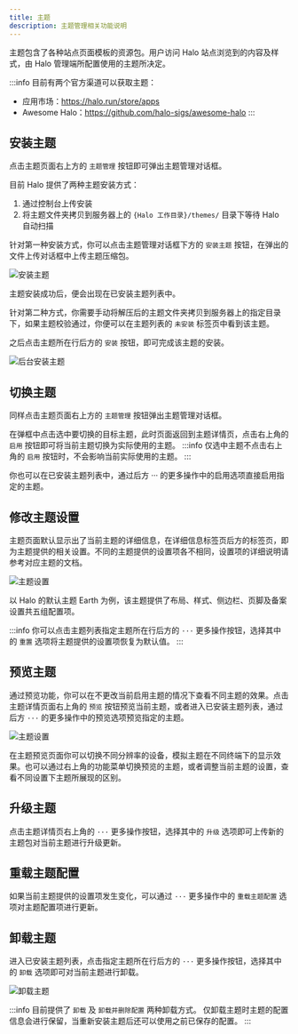 ```yaml
---
title: 主题
description: 主题管理相关功能说明
---
```


主题包含了各种站点页面模板的资源包。用户访问 Halo 站点浏览到的内容及样式，由 Halo 管理端所配置使用的主题所决定。

:::info
目前有两个官方渠道可以获取主题：

- 应用市场：<https://halo.run/store/apps>
- Awesome Halo：<https://github.com/halo-sigs/awesome-halo>
:::

## 安装主题

点击主题页面右上方的 `主题管理` 按钮即可弹出主题管理对话框。

目前 Halo 提供了两种主题安装方式：

1. 通过控制台上传安装
2. 将主题文件夹拷贝到服务器上的 `{Halo 工作目录}/themes/` 目录下等待 Halo 自动扫描

针对第一种安装方式，你可以点击主题管理对话框下方的 `安装主题` 按钮，在弹出的文件上传对话框中上传主题压缩包。

![安装主题](/img/user-guide/themes/theme-install.png)

主题安装成功后，便会出现在已安装主题列表中。

针对第二种方式，你需要手动将解压后的主题文件夹拷贝到服务器上的指定目录下，如果主题校验通过，你便可以在主题列表的 `未安装` 标签页中看到该主题。

之后点击主题所在行后方的 `安装` 按钮，即可完成该主题的安装。

![后台安装主题](/img/user-guide/themes/theme-install-alt.png)

## 切换主题

同样点击主题页面右上方的 `主题管理` 按钮弹出主题管理对话框。

在弹框中点击选中要切换的目标主题，此时页面返回到主题详情页，点击右上角的 `启用` 按钮即可将当前主题切换为实际使用的主题。
:::info
仅选中主题不点击右上角的 `启用` 按钮时，不会影响当前实际使用的主题。
:::

你也可以在已安装主题列表中，通过后方 ··· 的更多操作中的启用选项直接启用指定的主题。

## 修改主题设置

主题页面默认显示出了当前主题的详细信息，在详细信息标签页后方的标签页，即为主题提供的相关设置。不同的主题提供的设置项各不相同，设置项的详细说明请参考对应主题的文档。

![主题设置](/img/user-guide/themes/theme-setting.png)

以 Halo 的默认主题 Earth 为例，该主题提供了布局、样式、侧边栏、页脚及备案设置共五组配置项。

:::info
你可以点击主题列表指定主题所在行后方的 `···` 更多操作按钮，选择其中的 `重置` 选项将主题提供的设置项恢复为默认值。
:::

## 预览主题

通过预览功能，你可以在不更改当前启用主题的情况下查看不同主题的效果。点击主题详情页面右上角的 `预览` 按钮预览当前主题，或者进入已安装主题列表，通过后方 `···` 的更多操作中的预览选项预览指定的主题。

![主题设置](/img/user-guide/themes/theme-preview.png)

在主题预览页面你可以切换不同分辨率的设备，模拟主题在不同终端下的显示效果。也可以通过右上角的功能菜单切换预览的主题，或者调整当前主题的设置，查看不同设置下主题所展现的区别。

## 升级主题

点击主题详情页右上角的 `···` 更多操作按钮，选择其中的 `升级` 选项即可上传新的主题包对当前主题进行升级更新。

## 重载主题配置

如果当前主题提供的设置项发生变化，可以通过 `···` 更多操作中的 `重载主题配置` 选项对主题配置项进行更新。

## 卸载主题

进入已安装主题列表，点击指定主题所在行后方的 `···` 更多操作按钮，选择其中的 `卸载` 选项即可对当前主题进行卸载。

![卸载主题](/img/user-guide/themes/theme-uninstall.png)

:::info
目前提供了 `卸载` 及 `卸载并删除配置` 两种卸载方式。
仅卸载主题时主题的配置信息会进行保留，当重新安装主题后还可以使用之前已保存的配置。
:::

